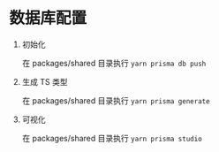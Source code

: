 # 数据库配置

1. 初始化

   在 packages/shared 目录执行 `yarn prisma db push`

2. 生成 TS 类型

   在 packages/shared 目录执行 `yarn prisma generate`

3. 可视化

   在 packages/shared 目录执行 `yarn prisma studio`
